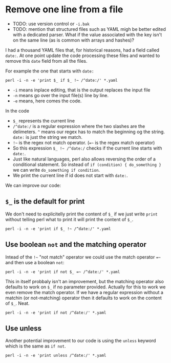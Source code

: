 # Remove one line from a file

* TODO: use version control or `-i.bak`
* TODO: mention that structured files such as YAML migh be better edited with a dedicated parser. What if the value associated with the key isn't on the same line (as is common with arrays and hashes)?


I had a thousand YAML files that, for historical reasons, had a field called `date:`. At one point update the code processing these files and wanted to remove this `date` field from all the files.

For example the one that starts with `date:`

```
perl -i -n -e 'print $_ if $_ !~ /^date:/' *.yaml
```

* `-i` means inplace editing, that is the output replaces the input file
* `-n` means go over the input file(s) line by line.
* `-e` means, here comes the code.

In the code

* `$_` represents the current line
* `/^date:/` is a regular expression where the two slashes are the delimeters. `^` means our regex has to match the beginning og the string. `date:` is just the string we match.
* `!~` is the regex not match operator. (`=~` is the regex match operator)
* So this expression `$_ !~ /^date:/` checks if the current line starts with `date:`.
* Just like natural languages, perl also allows reversing the order of a conditional statement. So instead of `if (condition) { do_something }` we can write `do_something if condition`.
* We print the current line if id does not start with `date:`.

We can improve our code:


## `$_` is the default for print

We don't need to explicitelly print the content of `$_` if we just write `print` without telling perl what to print it will print the content of `$_`.

```
perl -i -n -e 'print if $_ !~ /^date:/' *.yaml
```

## Use boolean `not` and the matching operator

Intead of the `!~` "not match" operator we could use the match operator `=~` and then use a boolean `not`:

```
perl -i -n -e 'print if not $_ =~ /^date:/' *.yaml
```

This in itself probbaly isn't an improvement, but the matching operator also defaults to work on `$_` if no parameter provided.
Actually for this to work we even remove the match operator. If we have a regular expression without a matchin (or not-matching)
operator then it defaults to work on the content of `$_`. Neat.

```
perl -i -n -e 'print if not /^date:/' *.yaml
```


## Use unless

Another potential improvement to our code is using the `unless` keyword which is the same as `if not`.

```
perl -i -n -e 'print unless /^date:/' *.yaml
```

